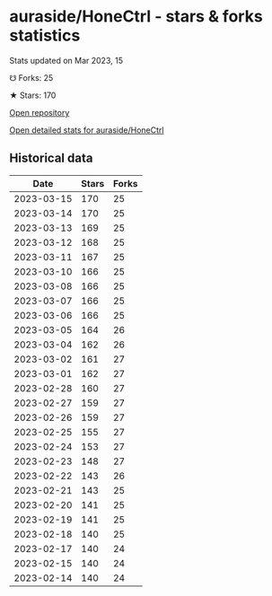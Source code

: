 # auraside/HoneCtrl - stars & forks statistics

Stats updated on Mar 2023, 15

☋ Forks: 25

★ Stars: 170

[Open repository](https://github.com/auraside/HoneCtrl)

[Open detailed stats for auraside/HoneCtrl](https://reviewgithub.com/rep/auraside/HoneCtrl)

## Historical data
| Date | Stars | Forks |
|------|-------|-------|
| 2023-03-15 | 170 | 25 | 
| 2023-03-14 | 170 | 25 | 
| 2023-03-13 | 169 | 25 | 
| 2023-03-12 | 168 | 25 | 
| 2023-03-11 | 167 | 25 | 
| 2023-03-10 | 166 | 25 | 
| 2023-03-08 | 166 | 25 | 
| 2023-03-07 | 166 | 25 | 
| 2023-03-06 | 166 | 25 | 
| 2023-03-05 | 164 | 26 | 
| 2023-03-04 | 162 | 26 | 
| 2023-03-02 | 161 | 27 | 
| 2023-03-01 | 162 | 27 | 
| 2023-02-28 | 160 | 27 | 
| 2023-02-27 | 159 | 27 | 
| 2023-02-26 | 159 | 27 | 
| 2023-02-25 | 155 | 27 | 
| 2023-02-24 | 153 | 27 | 
| 2023-02-23 | 148 | 27 | 
| 2023-02-22 | 143 | 26 | 
| 2023-02-21 | 143 | 25 | 
| 2023-02-20 | 141 | 25 | 
| 2023-02-19 | 141 | 25 | 
| 2023-02-18 | 140 | 25 | 
| 2023-02-17 | 140 | 24 | 
| 2023-02-15 | 140 | 24 | 
| 2023-02-14 | 140 | 24 | 

